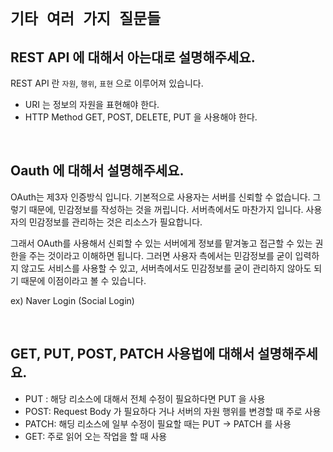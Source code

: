 # `기타 여러 가지 질문들`

## REST API 에 대해서 아는대로 설명해주세요.

REST API 란 `자원`, `행위`, `표현` 으로 이루어져 있습니다. 

- URI 는 정보의 자원을 표현해야 한다. 
- HTTP Method GET, POST, DELETE, PUT 을 사용해야 한다.

<br>

## Oauth 에 대해서 설명해주세요.

OAuth는 제3자 인증방식 입니다. 기본적으로 사용자는 서버를 신뢰할 수 없습니다. 그렇기 때문에, 민감정보를 작성하는 것을 꺼립니다. 서버측에서도 마찬가지 입니다. 사용자의 민감정보를 관리하는 것은 리소스가 필요합니다.

그래서 OAuth를 사용해서 신뢰할 수 있는 서버에게 정보를 맡겨놓고 접근할 수 있는 권한을 주는 것이라고 이해하면 됩니다. 그러면 사용자 측에서는 민감정보를 굳이 입력하지 않고도 서비스를 사용할 수 있고, 서버측에서도 민감정보를 굳이 관리하지 않아도 되기 때문에 이점이라고 볼 수 있습니다.

ex) Naver Login (Social Login)

<br>

## GET, PUT, POST, PATCH 사용법에 대해서 설명해주세요.

- PUT : 해당 리소스에 대해서 전체 수정이 필요하다면 PUT 을 사용
- POST: Request Body 가 필요하다 거나 서버의 자원 행위를 변경할 때 주로 사용
- PATCH: 해딩 리소스에 일부 수정이 필요할 때는 PUT -> PATCH 를 사용
- GET: 주로 읽어 오는 작업을 할 때 사용 

<br>

